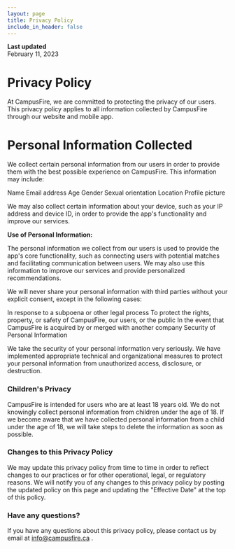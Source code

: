 ```yaml
---
layout: page
title: Privacy Policy
include_in_header: false
---
```


**Last updated**  
February 11, 2023



# Privacy Policy
At CampusFire, we are committed to protecting the privacy of our users. This privacy policy applies to all information collected by CampusFire through our website and mobile app.

# Personal Information Collected

We collect certain personal information from our users in order to provide them with the best possible experience on CampusFire. This information may include:

Name
Email address
Age
Gender
Sexual orientation
Location
Profile picture

We may also collect certain information about your device, such as your IP address and device ID, in order to provide the app's functionality and improve our services.


**Use of Personal Information:** 

The personal information we collect from our users is used to provide the app's core functionality, such as connecting users with potential matches and facilitating communication between users. We may also use this information to improve our services and provide personalized recommendations.

We will never share your personal information with third parties without your explicit consent, except in the following cases:

In response to a subpoena or other legal process
To protect the rights, property, or safety of CampusFire, our users, or the public
In the event that CampusFire is acquired by or merged with another company
Security of Personal Information

We take the security of your personal information very seriously. We have implemented appropriate technical and organizational measures to protect your personal information from unauthorized access, disclosure, or destruction.


### Children's Privacy

CampusFire is intended for users who are at least 18 years old. We do not knowingly collect personal information from children under the age of 18. If we become aware that we have collected personal information from a child under the age of 18, we will take steps to delete the information as soon as possible.

### Changes to this Privacy Policy

We may update this privacy policy from time to time in order to reflect changes to our practices or for other operational, legal, or regulatory reasons. We will notify you of any changes to this privacy policy by posting the updated policy on this page and updating the "Effective Date" at the top of this policy.

### Have any questions? 

If you have any questions about this privacy policy, please contact us by email at info@campusfire.ca .